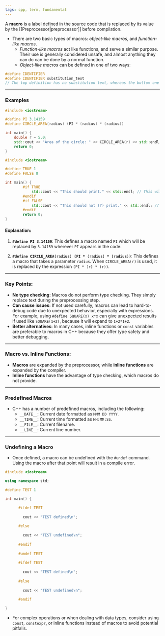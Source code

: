 ```yaml
---
tags: cpp, term, fundamental
---
```

 A **macro** is a label defined in the source code that is replaced by its value by the [[Preprocessor|preprocessor]] before compilation.
- There are two basic types of macros: _object-like macros_, and _function-like macros_.
	- _Function-like macros_ act like functions, and serve a similar purpose. Their use is generally considered unsafe, and almost anything they can do can be done by a normal function.
	- _Object-like macros_ can be defined in one of two ways:

```cpp
#define IDENTIFIER
#define IDENTIFIER substitution_text
// The top definition has no substitution text, whereas the bottom one does. Because these are preprocessor directives (not statements), note that neither form ends with a semicolon.
```

---

### Examples

```cpp
#include <iostream>

#define PI 3.14159
#define CIRCLE_AREA(radius) (PI * (radius) * (radius))

int main() {
    double r = 5.0;
    std::cout << "Area of the circle: " << CIRCLE_AREA(r) << std::endl;
    return 0;
}
```

```cpp
#include <iostream>

#define TRUE 1
#define FALSE 0

int main() {
        #if TRUE
            std::cout << "This should print." << std::endl; // This will be printed
        #endif
        #if FALSE
            std::cout << "This should not (?) print." << std::endl; // This will not
        #endif
        return 0;
}
```

#### Explanation:
1. **`#define PI 3.14159`**: This defines a macro named `PI` which will be replaced by `3.14159` wherever `PI` appears in the code.

2. **`#define CIRCLE_AREA(radius) (PI * (radius) * (radius))`**: This defines a macro that takes a parameter `radius`. When `CIRCLE_AREA(r)` is used, it is replaced by the expression `(PI * (r) * (r))`.

---

### Key Points:
- **No type checking:** Macros do not perform type checking. They simply replace text during the preprocessing step.
- **Can cause issues:** If not used carefully, macros can lead to hard-to-debug code due to unexpected behavior, especially with expressions. For example, using `#define SQUARE(x) x*x` can give unexpected results if used like `SQUARE(1+2)`, because it will expand to `1+2*1+2`.
- **Better alternatives:** In many cases, inline functions or `const` variables are preferable to macros in C++ because they offer type safety and better debugging.

---

### Macro vs. Inline Functions:
- **Macros** are expanded by the preprocessor, while **inline functions** are expanded by the compiler. 
- **Inline functions** have the advantage of type checking, which macros do not provide.

---

### Predefined Macros
- C++ has a number of predefined macros, including the following:
	- `__DATE__`: Current date formatted as `MMM DD YYYY`.
	- `__TIME__`: Current time formatted as `HH:MM:SS`.
	- `__FILE__`: Current filename.
	- `__LINE__`: Current line number.

---

### Undefining a Macro
- Once defined, a macro can be undefined with the `#undef` command. Using the macro after that point will result in a compile error.

```cpp
#include <iostream>

using namespace std;

#define TEST 1

int main() {

	  #ifdef TEST
	
	    cout << "TEST defined\n";
	
	  #else
	
	    cout << "TEST undefined\n";
	
	  #endif
	
	  #undef TEST
	
	  #ifdef TEST
	
	    cout << "TEST defined\n";
	
	  #else
	
	    cout << "TEST undefined\n";
	
	  #endif

}
```

- For complex operations or when dealing with data types, consider using `const`, `constexpr`, or inline functions instead of macros to avoid potential pitfalls.